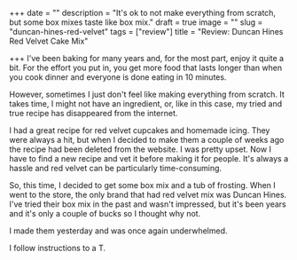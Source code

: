 +++
date = ""
description = "It's ok to not make everything from scratch, but some box mixes taste like box mix."
draft = true
image = ""
slug = "duncan-hines-red-velvet"
tags = ["review"]
title = "Review: Duncan Hines Red Velvet Cake Mix"

+++
I've been baking for many years and, for the most part, enjoy it quite a bit. For the effort you put in, you get more food that lasts longer than when you cook dinner and everyone is done eating in 10 minutes.

However, sometimes I just don't feel like making everything from scratch. It takes time, I might not have an ingredient, or, like in this case, my tried and true recipe has disappeared from the internet.

I had a great recipe for red velvet cupcakes and homemade icing. They were always a hit, but when I decided to make them a couple of weeks ago the recipe had been deleted from the website. I was pretty upset. Now I have to find a new recipe and vet it before making it for people. It's always a hassle and red velvet can be particularly time-consuming.

So, this time, I decided to get some box mix and a tub of frosting. When I went to the store, the only brand that had red velvet mix was Duncan Hines. I've tried their box mix in the past and wasn't impressed, but it's been years and it's only a couple of bucks so I thought why not.

I made them yesterday and was once again underwhelmed.

I follow instructions to a T.